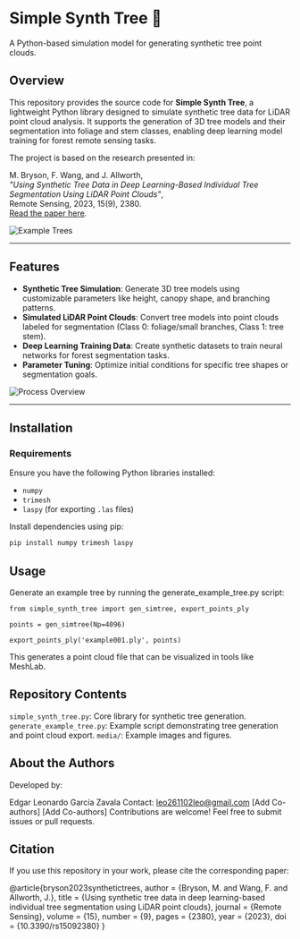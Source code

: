 # Simple Synth Tree 🌳

A Python-based simulation model for generating synthetic tree point clouds.

## Overview

This repository provides the source code for **Simple Synth Tree**, a lightweight Python library designed to simulate synthetic tree data for LiDAR point cloud analysis. It supports the generation of 3D tree models and their segmentation into foliage and stem classes, enabling deep learning model training for forest remote sensing tasks.

The project is based on the research presented in:

M. Bryson, F. Wang, and J. Allworth,  
*"Using Synthetic Tree Data in Deep Learning-Based Individual Tree Segmentation Using LiDAR Point Clouds"*,  
Remote Sensing, 2023, 15(9), 2380.  
[Read the paper here](https://www.mdpi.com/2072-4292/15/9/2380).

![Example Trees](media/example_trees.png)

---

## Features

- **Synthetic Tree Simulation**: Generate 3D tree models using customizable parameters like height, canopy shape, and branching patterns.  
- **Simulated LiDAR Point Clouds**: Convert tree models into point clouds labeled for segmentation (Class 0: foliage/small branches, Class 1: tree stem).  
- **Deep Learning Training Data**: Create synthetic datasets to train neural networks for forest segmentation tasks.  
- **Parameter Tuning**: Optimize initial conditions for specific tree shapes or segmentation goals.  

![Process Overview](media/process.png)

---

## Installation

### Requirements

Ensure you have the following Python libraries installed:  
- `numpy`  
- `trimesh`  
- `laspy` (for exporting `.las` files)  

Install dependencies using pip:  
```bash
pip install numpy trimesh laspy
```

## Usage
Generate an example tree by running the generate_example_tree.py script:

```
from simple_synth_tree import gen_simtree, export_points_ply

points = gen_simtree(Np=4096)

export_points_ply('example001.ply', points)
```

This generates a point cloud file that can be visualized in tools like MeshLab.

## Repository Contents

`simple_synth_tree.py`: Core library for synthetic tree generation.
`generate_example_tree.py`: Example script demonstrating tree generation and point cloud export.
`media/`: Example images and figures.

## About the Authors

Developed by:

Edgar Leonardo García Zavala
Contact: leo261102leo@gmail.com
[Add Co-authors]
[Add Co-authors]
Contributions are welcome! Feel free to submit issues or pull requests.

## Citation

If you use this repository in your work, please cite the corresponding paper:

@article{bryson2023synthetictrees,
  author = {Bryson, M. and Wang, F. and Allworth, J.},
  title = {Using synthetic tree data in deep learning-based individual tree segmentation using LiDAR point clouds},
  journal = {Remote Sensing},
  volume = {15},
  number = {9},
  pages = {2380},
  year = {2023},
  doi = {10.3390/rs15092380}
}


